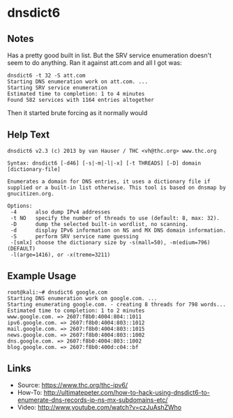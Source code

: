 # dnsdict6

Notes
-------

Has a pretty good built in list. But the SRV service enumeration doesn't seem to do anything. Ran it against att.com and all I got was:
```
dnsdict6 -t 32 -S att.com
Starting DNS enumeration work on att.com. ...
Starting SRV service enumeration
Estimated time to completion: 1 to 4 minutes
Found 582 services with 1164 entries altogether
```
Then it started brute forcing as it normally would

Help Text
-------
```
dnsdict6 v2.3 (c) 2013 by van Hauser / THC <vh@thc.org> www.thc.org

Syntax: dnsdict6 [-d46] [-s|-m|-l|-x] [-t THREADS] [-D] domain [dictionary-file]

Enumerates a domain for DNS entries, it uses a dictionary file if supplied or a built-in list otherwise. This tool is based on dnsmap by gnucitizen.org.

Options:
 -4      also dump IPv4 addresses
 -t NO   specify the number of threads to use (default: 8, max: 32).
 -D      dump the selected built-in wordlist, no scanning.
 -d      display IPv6 information on NS and MX DNS domain information.
 -S      perform SRV service name guessing
 -[smlx] choose the dictionary size by -s(mall=50), -m(edium=796) (DEFAULT)
 -l(arge=1416), or -x(treme=3211)
```

Example Usage
-------
```
root@kali:~# dnsdict6 google.com
Starting DNS enumeration work on google.com. ...
Starting enumerating google.com. - creating 8 threads for 798 words...
Estimated time to completion: 1 to 2 minutes
www.google.com. => 2607:f8b0:4004:804::1011
ipv6.google.com. => 2607:f8b0:4004:803::1012
mail.google.com. => 2607:f8b0:4004:803::1015
news.google.com. => 2607:f8b0:4004:803::1002
dns.google.com. => 2607:f8b0:4004:803::1002
blog.google.com. => 2607:f8b0:400d:c04::bf

```

Links
-------
* Source: https://www.thc.org/thc-ipv6/
* How-To: http://ultimatepeter.com/how-to-hack-using-dnsdict6-to-enumerate-dns-records-ip-ns-mx-subdomains-etc/
* Video: http://www.youtube.com/watch?v=czJuAshZWho